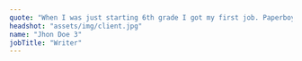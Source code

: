 ```yaml
---
quote: "When I was just starting 6th grade I got my first job. Paperboy! Boy, was I excited. At that time I had spent a lot of time actually playing the video official."
headshot: "assets/img/client.jpg"
name: "Jhon Doe 3"
jobTitle: "Writer"
---
```

